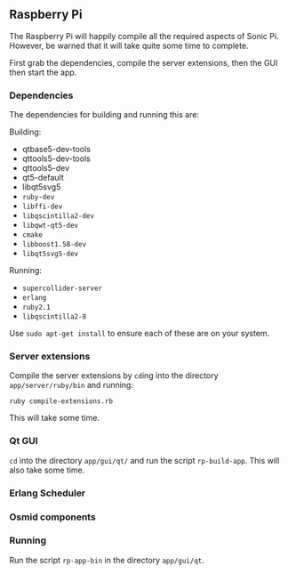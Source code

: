 
## Raspberry Pi

The Raspberry Pi will happily compile all the required aspects of Sonic
Pi. However, be warned that it will take quite some time to complete.

First grab the dependencies, compile the server extensions, then the GUI then start the app.

### Dependencies

The dependencies for building and running this are:

Building:

* qtbase5-dev-tools
* qttools5-dev-tools
* qttools5-dev
* qt5-default
* libqt5svg5
* `ruby-dev`
* `libffi-dev`
* `libqscintilla2-dev`
* `libqwt-qt5-dev`
* `cmake`
* `libboost1.58-dev`
* `libqt5svg5-dev`

Running:

* `supercollider-server`
* `erlang`
* `ruby2.1`
* `libqscintilla2-8`

Use `sudo apt-get install` to ensure each of these are on your system.

### Server extensions

Compile the server extensions by `cd`ing into the directory `app/server/ruby/bin` and running:

```
ruby compile-extensions.rb
```

This will take some time.

### Qt GUI

`cd` into the directory `app/gui/qt/` and run the script `rp-build-app`. This will also take some time.

### Erlang Scheduler


### Osmid components


### Running

Run the script `rp-app-bin` in the directory `app/gui/qt`.
